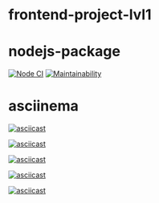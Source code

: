 # frontend-project-lvl1

# nodejs-package

[![Node CI](https://github.com/TimurDavlet/frontend-project-lvl1/workflows/CI/badge.svg)](https://github.com/TimurDavlet/frontend-project-lvl1/actions)
[![Maintainability](https://api.codeclimate.com/v1/badges/a291b23b274e84a1fa66/maintainability)](https://codeclimate.com/github/TimurDavlet/frontend-project-lvl1/maintainability)


# asciinema 

[![asciicast](https://asciinema.org/a/juQJpCqRT9y9LnxOqffDQVBlc.svg)](https://asciinema.org/a/juQJpCqRT9y9LnxOqffDQVBlc)

[![asciicast](https://asciinema.org/a/TumM70HqxE82GrPFIYfZLDDPx.svg)](https://asciinema.org/a/TumM70HqxE82GrPFIYfZLDDPx)

[![asciicast](https://asciinema.org/a/f1vgUSU4BTsGoF8vx5SuQqrf5.svg)](https://asciinema.org/a/f1vgUSU4BTsGoF8vx5SuQqrf5)

[![asciicast](https://asciinema.org/a/owWoqM9tvwqiXUtkTAZNkHOry.svg)](https://asciinema.org/a/owWoqM9tvwqiXUtkTAZNkHOry)

[![asciicast](https://asciinema.org/a/f6jvrvFlAaZ1RyVNdGBKWFgnP.svg)](https://asciinema.org/a/f6jvrvFlAaZ1RyVNdGBKWFgnP)
